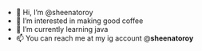 - 👋 Hi, I’m @sheenatoroy
- 👀 I’m interested in making good coffee
- 🌱 I’m currently learning java 
- 📫 You can reach me at my ig account @__sheenatoroy__

<!---
sheenatoroy/sheenatoroy is a ✨ special ✨ repository because its `README.md` (this file) appears on your GitHub profile.
You can click the Preview link to take a look at your changes.
--->
